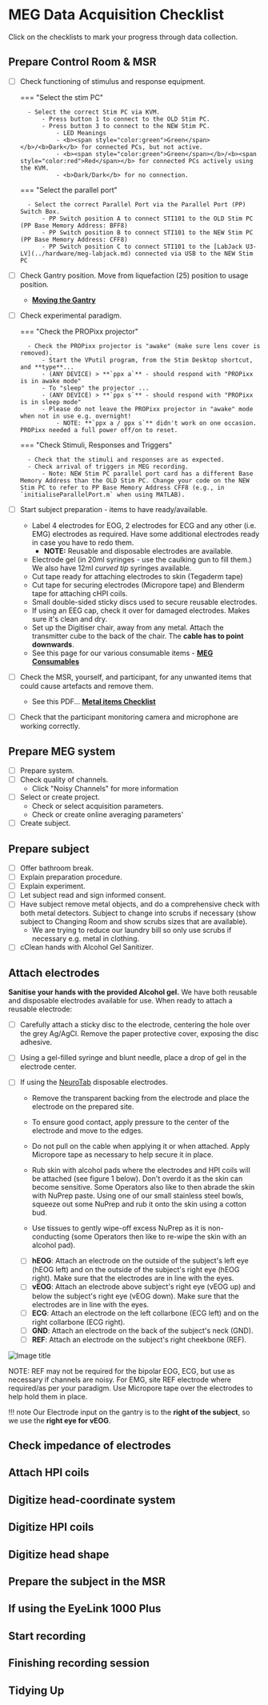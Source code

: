 # MEG Data Acquisition Checklist

Click on the checklists to mark your progress through data collection.

## Prepare Control Room & MSR

-  [ ] Check functioning of stimulus and response equipment.

    === "Select the stim PC"

        - Select the correct Stim PC via KVM.
            - Press button 1 to connect to the OLD Stim PC.
            - Press button 3 to connect to the NEW Stim PC.
                - LED Meanings
                - <b><span style="color:green">Green</span></b>/<b>Dark</b> for connected PCs, but not active.
                - <b><span style="color:green">Green</span></b>/<b><span style="color:red">Red</span></b> for connected PCs actively using the KVM.
                - <b>Dark/Dark</b> for no connection.

    === "Select the parallel port"

        - Select the correct Parallel Port via the Parallel Port (PP) Switch Box.
            - PP Switch position A to connect STI101 to the OLD Stim PC (PP Base Memory Address: BFF8)
            - PP Switch position B to connect STI101 to the NEW Stim PC (PP Base Memory Address: CFF8)
            - PP Switch position C to connect STI101 to the [LabJack U3-LV](../hardware/meg-labjack.md) connected via USB to the NEW Stim PC

- [ ] Check Gantry position. Move from liquefaction (25) position to usage position.
	* **[Moving the Gantry](moving-the-gantry.md)**

- [ ] Check experimental paradigm.

    === "Check the PROPixx projector"

        - Check the PROPixx projector is "awake" (make sure lens cover is removed).
            - Start the VPutil program, from the Stim Desktop shortcut, and **type**...
            - (ANY DEVICE) > **`ppx a`** - should respond with "PROPixx is in awake mode"
            - To "sleep" the projector ...
            - (ANY DEVICE) > **`ppx s`** - should respond with "PROPixx is in sleep mode"
            - Please do not leave the PROPixx projector in "awake" mode when not in use e.g. overnight!
                - NOTE: **`ppx a / ppx s`** didn't work on one occasion. PROPixx needed a full power off/on to reset.

    === "Check Stimuli, Responses and Triggers"

        - Check that the stimuli and responses are as expected.
        - Check arrival of triggers in MEG recording.
            - Note: NEW Stim PC parallel port card has a different Base Memory Address than the OLD Stim PC. Change your code on the NEW Stim PC to refer to PP Base Memory Address CFF8 (e.g., in `initialiseParallelPort.m` when using MATLAB).

- [ ] Start subject preparation - items to have ready/available.
    - Label 4 electrodes for EOG, 2 electrodes for ECG and any other (i.e. EMG) electrodes as required. Have some additional electrodes ready in case you have to redo them.
		- **NOTE:** Reusable and disposable electrodes are available.
    - Electrode gel (in 20ml syringes - use the caulking gun to fill them.) We also have 12ml *curved tip* syringes available.
    - Cut tape ready for attaching electrodes to skin (Tegaderm tape)
    - Cut tape for securing electrodes (Micropore tape) and Blenderm tape for attaching cHPI coils.
	- Small double-sided sticky discs used to secure reusable electrodes.
    - If using an EEG cap, check it over for damaged electrodes. Makes sure it's clean and dry.
    - Set up the Digitiser chair, away from any metal. Attach the transmitter cube to the back of the chair. The **cable has to point downwards**.
    - See this page for our various consumable items - **[MEG Consumables](meg-consumables.md)**

- [ ] Check the MSR, yourself, and participant, for any unwanted items that could cause artefacts and remove them.
	- See this PDF... **[Metal items Checklist](../../meg/pdfs/Metal_items_checklist.pdf)**

- [ ] Check that the participant monitoring camera and microphone are working correctly.

## Prepare MEG system

- [ ] Prepare system.
- [ ] Check quality of channels.
    - Click "Noisy Channels" for more information
- [ ] Select or create project.
    - Check or select acquisition parameters.
    - Check or create online averaging parameters'
- [ ] Create subject.

## Prepare subject

- [ ] Offer bathroom break.
- [ ] Explain preparation procedure.
- [ ] Explain experiment.
- [ ] Let subject read and sign informed consent.
- [ ] Have subject remove metal objects, and do a comprehensive check with both metal detectors. Subject to change into scrubs if necessary (show subject to Changing Room and show scrubs sizes that are available).
    - We are trying to reduce our laundry bill so only use scrubs if necessary e.g. metal in clothing.
- [ ] cClean hands with Alcohol Gel Sanitizer.

## Attach electrodes

**Sanitise your hands with the provided Alcohol gel.** We have both reusable and disposable electrodes available for use. When ready to attach a reusable electrode:

- [ ] Carefully attach a sticky disc to the electrode, centering the hole over the grey Ag/AgCl. Remove the paper protective cover, exposing the disc adhesive.
- [ ] Using a gel-filled syringe and blunt needle, place a drop of gel in the electrode center.

- [ ] If using the [NeuroTab]() disposable electrodes.
    - Remove the transparent backing from the electrode and place the electrode on the prepared site.
    - To ensure good contact, apply pressure to the center of the electrode and move to the edges.
    - Do not pull on the cable when applying it or when attached. Apply Micropore tape as necessary to help secure it in place.

    - Rub skin with alcohol pads where the electrodes and HPI coils will be attached (see figure 1 below). Don't overdo it as the skin can become sensitive. Some Operators also like to then abrade the skin with NuPrep paste. Using one of our small stainless steel bowls, squeeze out some NuPrep and rub it onto the skin using a cotton bud.
    - Use tissues to gently wipe-off excess NuPrep as it is non-conducting (some Operators then like to re-wipe the skin with an alcohol pad).
    - [ ] **hEOG**: Attach an electrode on the outside of the subject's left eye (hEOG left) and on the outside of the subject's right eye (hEOG right). Make sure that the electrodes are in line with the eyes.
    - [ ] **vEOG**: Attach an electrode above subject's right eye (vEOG up) and below the subject's right eye (vEOG down). Make sure that the electrodes are in line with the eyes.
    - [ ] **ECG**: Attach an electrode on the left collarbone (ECG left) and on the right collarbone (ECG right).
    - [ ] **GND**: Attach an electrode on the back of the subject's neck (GND).
    - [ ] **REF**: Attach an electrode on the subject's right cheekbone (REF).

![Image title](../../images/meg/Electrode_placement.png)

NOTE: REF may not be required for the bipolar EOG, ECG, but use as necessary if channels are noisy.
For EMG, site REF electrode where required/as per your paradigm.
Use Micropore tape over the electrodes to help hold them in place.

!!! note
    Our Electrode input on the gantry is to the **right of the subject**, so we use the **right eye for vEOG**.

## Check impedance of electrodes

## Attach HPI coils

## Digitize head-coordinate system

## Digitize HPI coils

## Digitize head shape

## Prepare the subject in the MSR

## If using the EyeLink 1000 Plus

## Start recording

## Finishing recording session

## Tidying Up
